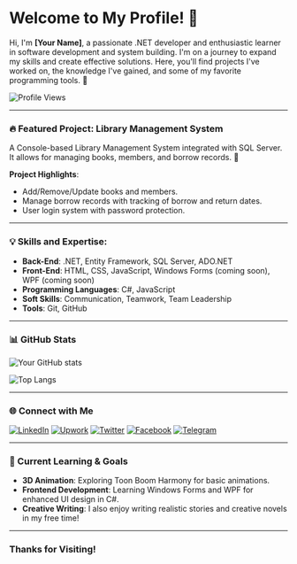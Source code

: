 # Welcome to My Profile! 👋

Hi, I'm **[Your Name]**, a passionate .NET developer and enthusiastic learner in software development and system building. I'm on a journey to expand my skills and create effective solutions. Here, you'll find projects I've worked on, the knowledge I've gained, and some of my favorite programming tools. 🚀

![Profile Views](https://komarev.com/ghpvc/?username=YourUsername&label=Profile%20views&color=0e75b6&style=flat)

---

### 🔥 Featured Project: Library Management System

A Console-based Library Management System integrated with SQL Server. It allows for managing books, members, and borrow records. 💼

**Project Highlights**:
- Add/Remove/Update books and members.
- Manage borrow records with tracking of borrow and return dates.
- User login system with password protection.

---

### 💡 Skills and Expertise:

- **Back-End**: .NET, Entity Framework, SQL Server, ADO.NET
- **Front-End**: HTML, CSS, JavaScript, Windows Forms (coming soon), WPF (coming soon)
- **Programming Languages**: C#, JavaScript
- **Soft Skills**: Communication, Teamwork, Team Leadership
- **Tools**: Git, GitHub

---

### 📊 GitHub Stats

![Your GitHub stats](https://github-readme-stats.vercel.app/api?username=YourUsername&show_icons=true&theme=radical)

![Top Langs](https://github-readme-stats.vercel.app/api/top-langs/?username=YourUsername&layout=compact&theme=radical)

---

### 🌐 Connect with Me

[![LinkedIn](https://img.shields.io/badge/LinkedIn-Connect-blue?style=flat&logo=linkedin)](https://www.linkedin.com/in/YourProfile)
[![Upwork](https://img.shields.io/badge/Upwork-Profile-brightgreen?style=flat&logo=upwork)](https://www.upwork.com/freelancers/YourProfile)
[![Twitter](https://img.shields.io/badge/Twitter-Follow-blue?style=flat&logo=twitter)](https://twitter.com/YourProfile)
[![Facebook](https://img.shields.io/badge/Facebook-Follow-blue?style=flat&logo=facebook)](https://www.facebook.com/YourProfile)
[![Telegram](https://img.shields.io/badge/Telegram-Message-blue?style=flat&logo=telegram)](https://t.me/YourProfile)

---

### 🌱 Current Learning & Goals

- **3D Animation**: Exploring Toon Boom Harmony for basic animations.
- **Frontend Development**: Learning Windows Forms and WPF for enhanced UI design in C#.
- **Creative Writing**: I also enjoy writing realistic stories and creative novels in my free time!

---

### Thanks for Visiting! 
